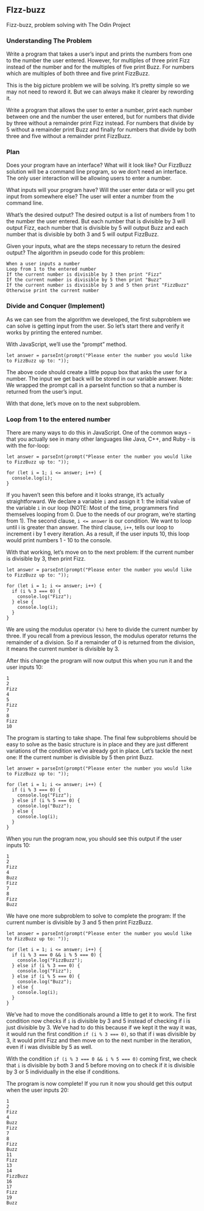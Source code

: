 ## FIzz-buzz
Fizz-buzz, problem solving with The Odin Project

### Understanding The Problem
Write a program that takes a user’s input and prints the numbers from one to the number the user entered. However, for multiples of three print Fizz instead of the number and for the multiples of five print Buzz. For numbers which are multiples of both three and five print FizzBuzz.

This is the big picture problem we will be solving. It’s pretty simple so we may not need to reword it. But we can always make it clearer by rewording it.

Write a program that allows the user to enter a number, print each number between one and the number the user entered, but for numbers that divide by three without a remainder print Fizz instead. For numbers that divide by 5 without a remainder print Buzz and finally for numbers that divide by both three and five without a remainder print FizzBuzz.

### Plan
Does your program have an interface? What will it look like? Our FizzBuzz solution will be a command line program, so we don’t need an interface. The only user interaction will be allowing users to enter a number.

What inputs will your program have? Will the user enter data or will you get input from somewhere else? The user will enter a number from the command line.

What’s the desired output? The desired output is a list of numbers from 1 to the number the user entered. But each number that is divisible by 3 will output Fizz, each number that is divisible by 5 will output Buzz and each number that is divisible by both 3 and 5 will output FizzBuzz.

Given your inputs, what are the steps necessary to return the desired output? The algorithm in pseudo code for this problem:

```
When a user inputs a number
Loop from 1 to the entered number
If the current number is divisible by 3 then print "Fizz"
If the current number is divisible by 5 then print "Buzz"
If the current number is divisible by 3 and 5 then print "FizzBuzz"
Otherwise print the current number
```

### Divide and Conquer (Implement)
As we can see from the algorithm we developed, the first subproblem we can solve is getting input from the user. So let’s start there and verify it works by printing the entered number.

With JavaScript, we’ll use the “prompt” method.
```
let answer = parseInt(prompt("Please enter the number you would like to FizzBuzz up to: "));
```
The above code should create a little popup box that asks the user for a number. The input we get back will be stored in our variable answer. Note: We wrapped the prompt call in a parseInt function so that a number is returned from the user’s input.

With that done, let’s move on to the next subproblem.

### Loop from 1 to the entered number

There are many ways to do this in JavaScript. One of the common ways - that you actually see in many other languages like Java, C++, and Ruby - is with the for-loop:

```
let answer = parseInt(prompt("Please enter the number you would like to FizzBuzz up to: "));

for (let i = 1; i <= answer; i++) {
  console.log(i);
}
```

If you haven’t seen this before and it looks strange, it’s actually straightforward. We declare a variable ```i``` and assign it 1: the initial value of the variable ```i``` in our loop (NOTE: Most of the time, programmers find themselves looping from 0. Due to the needs of our program, we’re starting from 1). The second clause, ```i <= answer``` is our condition. We want to loop until i is greater than answer. The third clause, ```i++```, tells our loop to increment i by 1 every iteration. As a result, if the user inputs 10, this loop would print numbers 1 - 10 to the console.

With that working, let’s move on to the next problem: If the current number is divisible by 3, then print Fizz.

```
let answer = parseInt(prompt("Please enter the number you would like to FizzBuzz up to: "));

for (let i = 1; i <= answer; i++) {
  if (i % 3 === 0) {
    console.log("Fizz");
  } else {
    console.log(i);
  }
}
```

We are using the modulus operator ```(%)``` here to divide the current number by three. If you recall from a previous lesson, the modulus operator returns the remainder of a division. So if a remainder of 0 is returned from the division, it means the current number is divisible by 3.

After this change the program will now output this when you run it and the user inputs 10:
```
1
2
Fizz
4
5
Fizz
7
8
Fizz
10
```
The program is starting to take shape. The final few subproblems should be easy to solve as the basic structure is in place and they are just different variations of the condition we’ve already got in place. Let’s tackle the next one: If the current number is divisible by 5 then print Buzz.
```
let answer = parseInt(prompt("Please enter the number you would like to FizzBuzz up to: "));

for (let i = 1; i <= answer; i++) {
  if (i % 3 === 0) {
    console.log("Fizz");
  } else if (i % 5 === 0) {
    console.log("Buzz");
  } else {
    console.log(i);
  }
}
```
When you run the program now, you should see this output if the user inputs 10:
```
1
2
Fizz
4
Buzz
Fizz
7
8
Fizz
Buzz
```
We have one more subproblem to solve to complete the program: If the current number is divisible by 3 and 5 then print FizzBuzz.
```
let answer = parseInt(prompt("Please enter the number you would like to FizzBuzz up to: "));

for (let i = 1; i <= answer; i++) {
  if (i % 3 === 0 && i % 5 === 0) {
    console.log("FizzBuzz");
  } else if (i % 3 === 0) {
    console.log("Fizz");
  } else if (i % 5 === 0) {
    console.log("Buzz");
  } else {
    console.log(i);
  }
}
```
We’ve had to move the conditionals around a little to get it to work. The first condition now checks if ```i``` is divisible by 3 and 5 instead of checking if i is just divisible by 3. We’ve had to do this because if we kept it the way it was, it would run the first condition ```if (i % 3 === 0)```, so that if i was divisible by 3, it would print Fizz and then move on to the next number in the iteration, even if i was divisible by 5 as well.

With the condition ```if (i % 3 === 0 && i % 5 === 0)``` coming first, we check that ```i``` is divisible by both 3 and 5 before moving on to check if it is divisible by 3 or 5 individually in the else if conditions.

The program is now complete! If you run it now you should get this output when the user inputs 20:
```
1
2
Fizz
4
Buzz
Fizz
7
8
Fizz
Buzz
11
Fizz
13
14
FizzBuzz
16
17
Fizz
19
Buzz
```